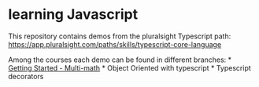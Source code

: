 # learning Javascript

This repository contains demos from the pluralsight Typescript path: <https://app.pluralsight.com/paths/skills/typescript-core-language>

Among the courses each demo can be found in different branches:
    * [Getting Started - Multi-math](https://github.com/gdomiciano/learn-typescript/tree/multi-math)
    * Object Oriented with typescript
    * Typescript decorators
